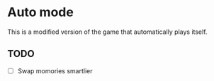 # Auto mode

This is a modified version of the game that automatically plays itself.

## TODO

- [ ] Swap momories smartlier
